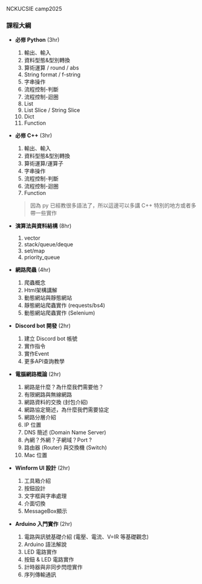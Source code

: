 NCKUCSIE camp2025

### 課程大綱
- **必修 Python** (3hr)
    1. 輸出、輸入
    2. 資料型態&型別轉換
    3. 算術運算 / round / abs
    4. String format / f-string
    5. 字串操作
    6. 流程控制-判斷
    7. 流程控制-迴圈
    8. List
    9. List Slice / String Slice
    10. Dict
    11. Function

- **必修 C++** (3hr)
    1. 輸出、輸入
    2. 資料型態&型別轉換
    3. 算術運算/運算子
    4. 字串操作
    5. 流程控制-判斷
    6. 流程控制-迴圈
    7. Function
    > 因為 py 已經教很多語法了，所以這邊可以多講 C++ 特別的地方或者多帶一些實作

- **演算法與資料結構** (8hr)
    1. vector
    2. stack/queue/deque
    3. set/map
    4. priority_queue

- **網路爬蟲** (4hr)
    1. 爬蟲概念
    2. Html架構講解
    3. 動態網站與靜態網站
    4. 靜態網站爬蟲實作 (requests/bs4)
    5. 動態網站爬蟲實作 (Selenium)

- **Discord bot 開發** (2hr)
    1. 建立 Discord bot 帳號
    2. 實作指令
    3. 實作Event
    4. 更多API查詢教學

- **電腦網路概論** (2hr)
    1. 網路是什麼？為什麼我們需要他？
    2. 有限網路與無線網路
    3. 網路資料的交換 (封包介紹)
    4. 網路協定簡述，為什麼我們需要協定
    5. 網路分層介紹
    6. IP 位置
    7. DNS 簡述 (Domain Name Server)
    8. 內網？外網？子網域？Port ?
    9. 路由器 (Router) 與交換機 (Switch)
    10. Mac 位置

- **Winform UI 設計** (2hr)
    1. 工具箱介紹
    2. 按鈕設計
    3. 文字框與字串處理
    4. 介面切換
    5. MessageBox顯示

- **Arduino 入門實作** (2hr)
    1. 電路與訊號基礎介紹 (電壓、電流、V=IR 等基礎觀念)
    2. Arduino 語法解說
    3. LED 電路實作
    4. 按鈕 & LED 電路實作
    5. 計時器與非同步閃燈實作
    6. 序列傳輸通訊